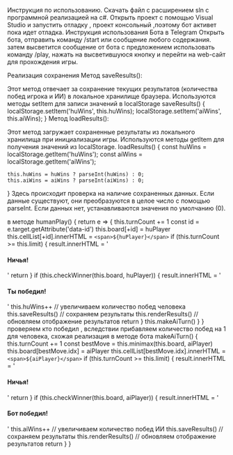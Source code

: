 Инструкция по использованию. 
Скачать файл с расширением sln  с программной реализацией на с#. 
Открыть проект с помощью Visual Studio  и запустить отладку , проект консольный ,поэтому бот активет пока идет отладка. 
Инструкция использования Бота в Telegram 
Открыть бота, отправить команду /start или сообщение любого содержания.
затем высветится сообщение от бота с предложением использовать команду /play, нажать на высветившуюся кнопку и перейти на web-сайт для прохождения игры. 

Реализация сохранения 
Метод saveResults():

Этот метод отвечает за сохранение текущих результатов (количества побед игрока и ИИ) в локальное хранилище браузера.
Используются методы setItem для записи значений в localStorage
saveResults() {
    localStorage.setItem('huWins', this.huWins);
    localStorage.setItem('aiWins', this.aiWins);
}
Метод loadResults():

Этот метод загружает сохраненные результаты из локального хранилища при инициализации игры.
Используются методы getItem для получения значений из localStorage.
loadResults() {
    const huWins = localStorage.getItem('huWins');
    const aiWins = localStorage.getItem('aiWins');

    this.huWins = huWins ? parseInt(huWins) : 0;
    this.aiWins = aiWins ? parseInt(aiWins) : 0;
}
Здесь происходит проверка на наличие сохраненных данных. Если данные существуют, они преобразуются в целое число с помощью parseInt. Если данных нет, устанавливаются значения по умолчанию (0).

в методе 
humanPlay() {
		return e => {
			this.turnCount += 1
			const id = e.target.getAttribute('data-id')
			this.board[+id] = huPlayer
			this.cellList[+id].innerHTML = `<span>${huPlayer}</span>`
			if (this.turnCount >= this.limit) {
				result.innerHTML = '<h4>Ничья!</h4>'
				return
			}
			if (this.checkWinner(this.board, huPlayer)) {
				result.innerHTML = '<h4>Ты победил!</h4>'
				this.huWins++ // увеличиваем количество побед человека
				this.saveResults() // сохраняем результаты
				this.renderResults() // обновляем отображение результатов
				return
			}
			this.makeAiTurn()
		}
	}
проверяем кто победил , вследствии прибавляем количество побед на 1 для человека, схожая реализация в методе бота
makeAiTurn() {
		this.turnCount += 1
		const bestMove = this.minimax(this.board, aiPlayer)
		this.board[bestMove.idx] = aiPlayer
		this.cellList[bestMove.idx].innerHTML = `<span>${aiPlayer}</span>`
		if (this.turnCount >= this.limit) {
			result.innerHTML = '<h4>Ничья!</h4>'
			return
		}
		if (this.checkWinner(this.board, aiPlayer)) {
			result.innerHTML = '<h4>Бот победил!</h4>'
			this.aiWins++ // увеличиваем количество побед ИИ
			this.saveResults() // сохраняем результаты
			this.renderResults() // обновляем отображение результатов
			return
		}
	}


